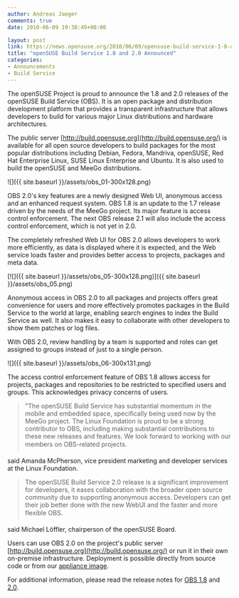 ```yaml
---
author: Andreas Jaeger
comments: true
date: 2010-06-09 19:38:49+00:00

layout: post
link: https://news.opensuse.org/2010/06/09/opensuse-build-service-1-8-and-2-0-announced/
title: "openSUSE Build Service 1.8 and 2.0 Announced"
categories:
- Announcements
- Build Service
---
```

The openSUSE Project is proud to announce the 1.8 and 2.0 releases of the openSUSE Build Service (OBS). It is an open package and distribution development platform that provides a transparent infrastructure that allows developers to build for various major Linux distributions and hardware architectures.

The public server [http://build.opensuse.org](http://build.opensuse.org/) is available for all open source developers to build packages for the most popular distributions including Debian, Fedora, Mandriva, openSUSE, Red Hat Enterprise Linux, SUSE Linux Enterprise and Ubuntu.  It is also used to build the openSUSE and MeeGo distributions.

![]({{ site.baseurl }}/assets/obs_01-300x128.png)

OBS 2.0's key features are a newly designed Web UI, anonymous access and an enhanced request system. OBS 1.8 is an update to the 1.7 release driven by the needs of the MeeGo project.  Its major feature is access control enforcement. The next OBS release 2.1 will also include the access control enforcement, which is not yet in 2.0.








The completely refreshed Web UI for OBS 2.0 allows developers to work more efficiently, as data is displayed where it is expected, and the Web service loads faster and provides better access to projects, packages and meta data.

[![]({{ site.baseurl }}/assets/obs_05-300x128.png)]({{ site.baseurl }}/assets/obs_05.png)

Anonymous access in OBS 2.0 to all packages and projects offers great convenience for users and more effectively promotes packages in the Build Service to the world at large, enabling search engines to index the Build Service as well. It also makes it easy to collaborate with other developers to show them patches or log files.



With OBS 2.0, review handling by a team is supported and roles can get assigned to groups instead of just to a single person.


![]({{ site.baseurl }}/assets/obs_06-300x131.png)


The access control enforcement feature of OBS 1.8 allows access for projects, packages and repositories to be restricted to specified users and groups. This acknowledges privacy concerns of users.


<blockquote>"The openSUSE Build Service has substantial momentum in the mobile and embedded space, specifically being used now by the MeeGo project. The Linux Foundation is proud to be a strong contributor to OBS, including making substantial contributions to these new releases and features. We look forward to working with our members on OBS-related projects. </blockquote>


said Amanda McPherson, vice president marketing and developer services at the Linux Foundation.


<blockquote>The openSUSE Build Service 2.0 release is a significant improvement for developers, it eases collaboration with the broader open source community due to supporting anonymous access. Developers can get their job better done with the new WebUI and the faster and more flexible OBS. </blockquote>


said Michael Löffler, chairperson of the openSUSE Board.



Users can use OBS 2.0  on the project's public server [http://build.opensuse.org](http://build.opensuse.org/) or run it in their own on-premise infrastructure.  Deployment is possible directly from source code or from our [appliance image](http://en.opensuse.org/Build_Service/OBS-Appliance).

For additional information, please read the release notes for [OBS 1.8](http://www.gitorious.org/opensuse/build-service/blobs/1.8/ReleaseNotes-1.8) and [2.0](http://www.gitorious.org/opensuse/build-service/blobs/2.0/ReleaseNotes-2.0).		

